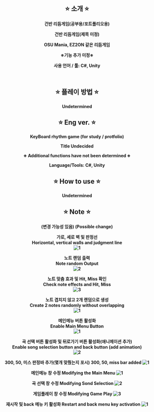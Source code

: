 <div align="center">

⭐ 소개 ⭐
------------
<b>건반 리듬게임(공부용/포트폴리오용)<b>

<b>건반 리듬게임(제목 미정)<b>

<b>OSU Mania, EZ2ON 같은 리듬게임<b>

※기능 추가 미정※
  
사용 언어 / 툴: C#, Unity

<br>

⭐ 플레이 방법 ⭐
----------
Undetermined

⭐ Eng ver. ⭐
-----------
<b>KeyBoard rhythm game (for study / protfolio)</b>
  
<b> Title Undecided <b>

※ Additional functions have not been determined ※
  
Language/Tools: C#, Unity


⭐ How to use ⭐
----------------
Undetermined

⭐ Note ⭐
----------------
  (변경 가능성 있음)
  (Possible change)

가로, 세로 벽 및 판정선 <br>
Horizontal, vertical walls and judgment line <br>
![1](https://github.com/PQ777/new-Rhythm/assets/102477933/02b7fadd-6c48-4ec9-a7c5-d581393b1688)


 

노트 랜덤 출력<br>
Note random Output<br>
![2](https://github.com/PQ777/new-Rhythm/assets/102477933/ca8865c5-3150-4b04-82c0-ecdc58e7058c)



  
노트 맞춤 효과 및 Hit, Miss 확인<br>
Check note effects and Hit, Miss<br>
![3](https://github.com/PQ777/new-Rhythm/assets/102477933/225b8e5a-dee4-4fa9-bc60-99890f19d51b)



노트 겹치지 않고 2개 랜덤으로 생성<br>
Create 2 notes randomly without overlapping<br>
![1](https://github.com/PQ777/new-Rhythm/assets/102477933/6865703a-d725-4a18-b8e0-533c230dc6e1)



메인메뉴 버튼 활성화<br>
Enable Main Menu Button<br>
![1](https://github.com/PQ777/new-Rhythm/assets/102477933/403c5d3c-18db-4c1c-8593-efe67778ba47)


곡 선택 버튼 활성화 및 뒤로가기 버튼 활성화(애니메이션 추가)<br>
Enable song selection button and back button (add animation)<br>
![2](https://github.com/PQ777/new-Rhythm/assets/102477933/0824b44d-4332-4dc0-bf45-082e3752ca06)


300, 50, 미스 판정바 추가(몇개 맞췄는지 포시)
300, 50, miss bar added
![1](https://github.com/PQ777/new-Rhythm/assets/102477933/0add3621-9323-4de5-a039-28e069f317a7)



메인메뉴 창 수정
Modifying the Main Menu
![1](https://github.com/PQ777/new-Rhythm/assets/102477933/cf35e023-a001-4a05-9b3e-1f3b09c2a31f)


곡 선택 창 수정
Modifying Sond Selection
![2](https://github.com/PQ777/new-Rhythm/assets/102477933/ffb5555e-5e3d-4abc-a313-f4ce539bc7d0)


게임플레이 창 수정
Modifying Game Play
![3](https://github.com/PQ777/new-Rhythm/assets/102477933/a98bd17f-b7c4-4e01-9b25-7408d3bc3296)


재시작 및 back 메뉴 키 활성화
Restart and back menu key activation
![1](https://github.com/PQ777/new-Rhythm/assets/102477933/f4a7b86c-33c5-4a54-9041-45236b7cff4d)



